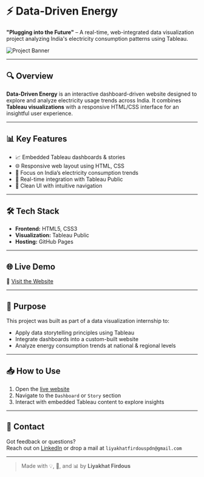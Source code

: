 # ⚡ Data-Driven Energy

**"Plugging into the Future"** – A real-time, web-integrated data visualization project analyzing India's electricity consumption patterns using Tableau.

![Project Banner](https://liyakhat04.github.io/Data-Driven-Energy/assets/banner.png) <!-- optional image link -->

---

## 🔍 Overview
**Data-Driven Energy** is an interactive dashboard-driven website designed to explore and analyze electricity usage trends across India. It combines **Tableau visualizations** with a responsive HTML/CSS interface for an insightful user experience.

---

## 📊 Key Features
- 📈 Embedded Tableau dashboards & stories
- 🌐 Responsive web layout using HTML, CSS
- 📌 Focus on India’s electricity consumption trends
- 🔄 Real-time integration with Tableau Public
- 🧠 Clean UI with intuitive navigation

---

## 🛠️ Tech Stack
- **Frontend:** HTML5, CSS3
- **Visualization:** Tableau Public
- **Hosting:** GitHub Pages

---

## 🌐 Live Demo
🔗 [Visit the Website](https://liyakhat04.github.io/Data-Driven-Energy/)

---

## 🎯 Purpose
This project was built as part of a data visualization internship to:
- Apply data storytelling principles using Tableau
- Integrate dashboards into a custom-built website
- Analyze energy consumption trends at national & regional levels

---

## 📥 How to Use
1. Open the [live website](https://liyakhat04.github.io/Data-Driven-Energy/)
2. Navigate to the `Dashboard` or `Story` section
3. Interact with embedded Tableau content to explore insights

---

## 📧 Contact
Got feedback or questions?  
Reach out on [LinkedIn](www.linkedin.com/in/liyakhatfirdous) or drop a mail at `liyakhatfirdouspdn@gmail.com`

---

> Made with 💡, 🔌, and 📊 by **Liyakhat Firdous**

